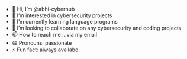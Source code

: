 - 👋 Hi, I’m @abhi-cyberhub
- 👀 I’m interested in cybersecurity projects
- 🌱 I’m currently learning language programs
- 💞️ I’m looking to collaborate on any cybersecurity and coding projects
- 📫 How to reach me ...via my email
- 😄 Pronouns: passionate
- ⚡ Fun fact: always availabe

<!---
abhi-cyberhub/abhi-cyberhub is a ✨ special ✨ repository because its `README.md` (this file) appears on your GitHub profile.
You can click the Preview link to take a look at your changes.
--->
